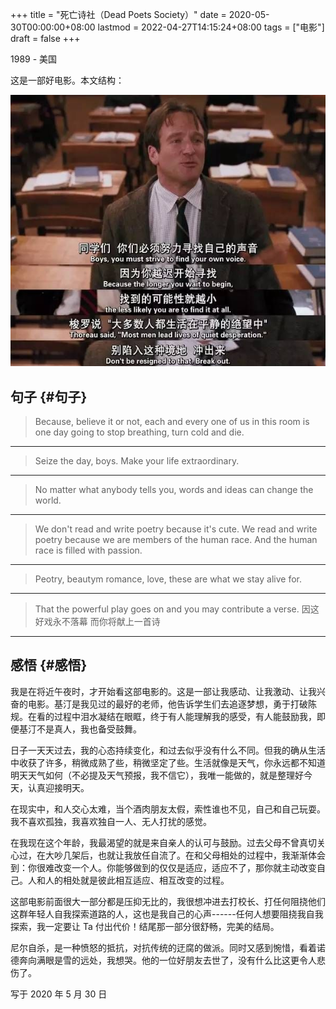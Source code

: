 +++
title = "死亡诗社（Dead Poets Society）"
date = 2020-05-30T00:00:00+08:00
lastmod = 2022-04-27T14:15:24+08:00
tags = ["电影"]
draft = false
+++

1989 - 美国

这是一部好电影。本文结构：

![](/images/films/dead-poets-society.jpeg)

## 句子 {#句子}

> Because, believe it or not, each and every one of us in this room is
> one day going to stop breathing, turn cold and die.

---

> Seize the day, boys. Make your life extraordinary.

---

> No matter what anybody tells you, words and ideas can change the
> world.

---

> We don't read and write poetry because it's cute. We read and write
> poetry because we are members of the human race. And the human race is
> filled with passion.

---

> Peotry, beautym romance, love, these are what we stay alive for.

---

> That the powerful play goes on and you may contribute a verse.
> 因这好戏永不落幕 而你将献上一首诗

---

## 感悟 {#感悟}

我是在将近午夜时，才开始看这部电影的。这是一部让我感动、让我激动、让我兴奋的电影。基汀是我见过的最好的老师，他告诉学生们去追逐梦想，勇于打破陈规。在看的过程中泪水凝结在眼眶，终于有人能理解我的感受，有人能鼓励我，即便基汀不是真人，我也备受鼓舞。

日子一天天过去，我的心态持续变化，和过去似乎没有什么不同。但我的确从生活中收获了许多，稍微成熟了些，稍微坚定了些。生活就像是天气，你永远都不知道明天天气如何（不必提及天气预报，我不信它），我唯一能做的，就是整理好今天，认真迎接明天。

在现实中，和人交心太难，当个酒肉朋友太假，索性谁也不见，自己和自己玩耍。我不喜欢孤独，我喜欢独自一人、无人打扰的感觉。

在我现在这个年龄，我最渴望的就是来自亲人的认可与鼓励。过去父母不曾真切关心过，在大吵几架后，也就让我放任自流了。在和父母相处的过程中，我渐渐体会到：你很难改变一个人。你能够做到的仅仅是适应，适应不了，那你就主动改变自己。人和人的相处就是彼此相互适应、相互改变的过程。

这部电影前面很大一部分都是压抑无比的，我很想冲进去打校长、打任何阻挠他们这群年轻人自我探索道路的人，这也是我自己的心声------任何人想要阻挠我自我探索，我一定要让
Ta 付出代价！结尾那一部分很舒畅，完美的结局。

尼尔自杀，是一种愤怒的抵抗，对抗传统的迂腐的做派。同时又感到惋惜，看着诺德奔向满眼是雪的远处，我想哭。他的一位好朋友去世了，没有什么比这更令人悲伤了。

写于 2020 年 5 月 30 日
